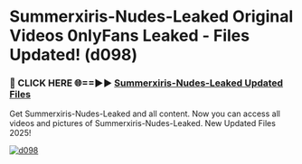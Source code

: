 # Summerxiris-Nudes-Leaked Original Videos 0nlyFans Leaked - Files Updated! (d098)

<h3>🔴 CLICK HERE 🌐==►► <a href="https://tinyurl.com/yc6ubb5a" rel="nofollow">Summerxiris-Nudes-Leaked Updated Files</a></h3>

Get Summerxiris-Nudes-Leaked and all content. Now you can access all videos and pictures of Summerxiris-Nudes-Leaked. New Updated Files 2025!

[![d098](https://i.imgur.com/7eu0CRL.gif)](https://tinyurl.com/yc6ubb5a)

